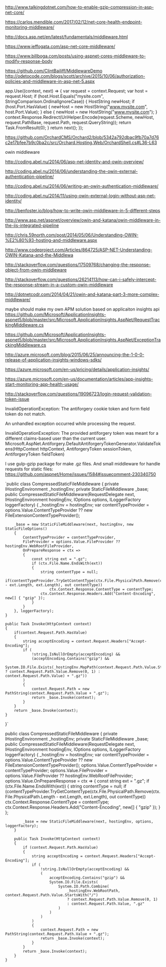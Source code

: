 
http://www.talkingdotnet.com/how-to-enable-gzip-compression-in-asp-net-core/

https://carlos.mendible.com/2017/02/12/net-core-health-endpoint-monitoring-middleware/

http://docs.asp.net/en/latest/fundamentals/middleware.html

https://www.jeffogata.com/asp-net-core-middleware/

https://www.billboga.com/posts/using-aspnet-cores-middleware-to-modify-response-body

https://github.com/ClintBailiff/MiddlewareDemo
http://odetocode.com/blogs/scott/archive/2015/10/06/authorization-policies-and-middleware-in-asp-net-5.aspx

app.Use((context, next) =>
            {
                var request = context.Request;
                var host = request.Host;
                if (host.Host.Equals("mysite.com", StringComparison.OrdinalIgnoreCase))
                {
                    HostString newHost;
                    if (host.Port.HasValue)
                    {
                        newHost = new HostString("www.mysite.com", host.Port.Value);
                    }
                    else
                    {
                        newHost = new HostString("www.mysite.com");
                    }
                    context.Response.Redirect(UriHelper.Encode(request.Scheme, newHost,
                        request.PathBase, request.Path, request.QueryString));
                    return Task.FromResult(0);
                }
                return next();
            });

https://github.com/OrchardCMS/Orchard2/blob/5342a792dbac9fb70a7d76c2e17bfee7b9c0ba2c/src/Orchard.Hosting.Web/OrchardShell.cs#L36-L63



owin middleware

http://coding.abel.nu/2014/06/asp-net-identity-and-owin-overview/

http://coding.abel.nu/2014/06/understanding-the-owin-external-authentication-pipeline/

http://coding.abel.nu/2014/06/writing-an-owin-authentication-middleware/

http://coding.abel.nu/2014/11/using-owin-external-login-without-asp-net-identity/

http://benfoster.io/blog/how-to-write-owin-middleware-in-5-different-steps

http://www.asp.net/aspnet/overview/owin-and-katana/owin-middleware-in-the-iis-integrated-pipeline

http://chris.59north.com/post/2014/05/06/Understanding-OWIN-%E2%80%93-hosting-and-middleware.aspx

http://www.codeproject.com/Articles/864725/ASP-NET-Understanding-OWIN-Katana-and-the-Middlewa

http://stackoverflow.com/questions/17509768/changing-the-response-object-from-owin-middleware

http://stackoverflow.com/questions/26214113/how-can-i-safely-intercept-the-response-stream-in-a-custom-owin-middleware

http://dotnetcodr.com/2014/04/21/owin-and-katana-part-3-more-complex-middleware/

maybe should make my own APM solution based on applicaiton insights api
https://github.com/Microsoft/ApplicationInsights-aspnet5/blob/master/src/Microsoft.ApplicationInsights.AspNet/RequestTrackingMiddleware.cs

https://github.com/Microsoft/ApplicationInsights-aspnet5/blob/master/src/Microsoft.ApplicationInsights.AspNet/ExceptionTrackingMiddleware.cs

http://azure.microsoft.com/blog/2015/06/25/announcing-the-1-0-0-release-of-application-insights-windows-sdks/

https://azure.microsoft.com/en-us/pricing/details/application-insights/

https://azure.microsoft.com/en-us/documentation/articles/app-insights-start-monitoring-app-health-usage/



http://stackoverflow.com/questions/19096723/login-request-validation-token-issue


InvalidOperationException: The antiforgery cookie token and form field token do not match.

An unhandled exception occurred while processing the request.

InvalidOperationException: The provided antiforgery token was meant for a different claims-based user than the current user.
Microsoft.AspNet.Antiforgery.DefaultAntiforgeryTokenGenerator.ValidateTokens(HttpContext httpContext, AntiforgeryToken sessionToken, AntiforgeryToken fieldToken)

I use gulp-gzip package for make .gz files.
And small middleware for handle requests for static files:
https://github.com/aspnet/Home/issues/1584#issuecomment-230340750

`public class CompressedStaticFileMiddleware
{
private IHostingEnvironment _hostingEnv;
private StaticFileMiddleware _base;
public CompressedStaticFileMiddleware(RequestDelegate next, IHostingEnvironment hostingEnv, IOptions options, ILoggerFactory loggerFactory) 
{
_hostingEnv = hostingEnv;
var contentTypeProvider = options.Value.ContentTypeProvider ?? new FileExtensionContentTypeProvider();

        _base = new StaticFileMiddleware(next, hostingEnv, new StaticFileOptions()
        {
            ContentTypeProvider = contentTypeProvider,
            FileProvider = options.Value.FileProvider ?? hostingEnv.WebRootFileProvider,
            OnPrepareResponse = ctx =>
            {
                const string ext = ".gz";
                if (ctx.File.Name.EndsWith(ext))
                {
                    string contentType = null;
                    if(contentTypeProvider.TryGetContentType(ctx.File.PhysicalPath.Remove(ctx.File.PhysicalPath.Length - ext.Length, ext.Length), out contentType))
                        ctx.Context.Response.ContentType = contentType;
                    ctx.Context.Response.Headers.Add("Content-Encoding", new[] { "gzip" });
                }
            }
        }, loggerFactory);
    }

    public Task Invoke(HttpContext context)
    {
        if(context.Request.Path.HasValue)
        {
            string acceptEncoding = context.Request.Headers["Accept-Encoding"];
            if (
                !string.IsNullOrEmpty(acceptEncoding) && 
                (acceptEncoding.Contains("gzip") && 
                System.IO.File.Exists(_hostingEnv.MapPath(context.Request.Path.Value.StartsWith("/") ? context.Request.Path.Value.Remove(0, 1) : context.Request.Path.Value) + ".gz"))
            )
            {
                context.Request.Path = new PathString(context.Request.Path.Value + ".gz");
                return _base.Invoke(context);
            }
        }
        return _base.Invoke(context);
    }
}`

public class CompressedStaticFileMiddleware
    {
        private IHostingEnvironment _hostingEnv;
        private StaticFileMiddleware _base;
        public CompressedStaticFileMiddleware(RequestDelegate next, IHostingEnvironment hostingEnv, IOptions<StaticFileOptions> options, ILoggerFactory loggerFactory)
        {
            _hostingEnv = hostingEnv;
            var contentTypeProvider = options.Value.ContentTypeProvider ?? new FileExtensionContentTypeProvider();
            options.Value.ContentTypeProvider = contentTypeProvider;
            options.Value.FileProvider = options.Value.FileProvider ?? hostingEnv.WebRootFileProvider;
            options.Value.OnPrepareResponse = ctx =>
            {
                const string ext = ".gz";
                if (ctx.File.Name.EndsWith(ext))
                {
                    string contentType = null;
                    if (contentTypeProvider.TryGetContentType(ctx.File.PhysicalPath.Remove(ctx.File.PhysicalPath.Length - ext.Length, ext.Length), out contentType))
                        ctx.Context.Response.ContentType = contentType;
                    ctx.Context.Response.Headers.Add("Content-Encoding", new[] { "gzip" });
                }
            };

            _base = new StaticFileMiddleware(next, hostingEnv, options, loggerFactory);
        }

        public Task Invoke(HttpContext context)
        {
            if (context.Request.Path.HasValue)
            {
                string acceptEncoding = context.Request.Headers["Accept-Encoding"];
                if (
                    !string.IsNullOrEmpty(acceptEncoding) &&
                    (
                        acceptEncoding.Contains("gzip") &&
                        System.IO.File.Exists(
                            System.IO.Path.Combine(
                                _hostingEnv.WebRootPath, context.Request.Path.Value.StartsWith("/") 
                                ? context.Request.Path.Value.Remove(0, 1) 
                                : context.Request.Path.Value, ".gz"
                            )
                        )
                    )
                )
                {
                    context.Request.Path = new PathString(context.Request.Path.Value + ".gz");
                    return _base.Invoke(context);
                }
            }
            return _base.Invoke(context);
        }
    }